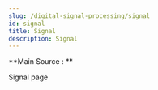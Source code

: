 ```yaml
---
slug: /digital-signal-processing/signal
id: signal
title: Signal
description: Signal
---
```


**Main Source : **

Signal page
